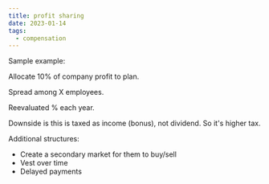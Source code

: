 ```yaml
---
title: profit sharing
date: 2023-01-14
tags:
  - compensation
---
```


Sample example:

Allocate 10% of company profit to plan.

Spread among X employees.

Reevaluated % each year.

Downside is this is taxed as income (bonus), not dividend. So it's higher tax.

Additional structures:

- Create a secondary market for them to buy/sell
- Vest over time
- Delayed payments
